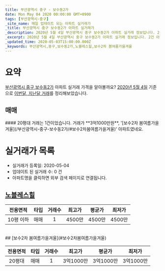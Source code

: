 ```yaml
---
title: 부산광역시 중구 - 보수동2가
date: Mon May 04 2020 00:00:00 GMT+0900
tags: [부산광역시-중구]
_site_name: 매일 업데이트 되는 아파트 실거래가
_title: 부산광역시 중구 보수동2가 아파트 실거래가
_description: 2020년 5월 4일 부산광역시 중구 보수동2가 아파트 실거래 정보입니다. 2건 아파트 정보가 있습니다.
_excerpt: 2020년 5월 4일 부산광역시 중구 보수동2가 아파트 실거래 정보입니다. 2건 아파트 정보가 있습니다.
_updated_time: 2020-05-03T15:00:00.000Z
_keywords: 부산광역시,중구,보수동2가,노블레스힐,보수2차 봄여름가을겨울
---
```





# 요약
<ins>부산광역시 중구 보수동2가</ins> 아파트 실거래 가격을 알아볼까요? <ins>2020년 5월 4일</ins> 기준으로 <ins>이번달, 지난달 거래</ins>를 정리해보았습니다.

## 매매
<div class="container">
<div class="twelve columns" markdown="1">
#### 20평대
거래는 1건이었습니다. 거래가 **3억1000만원**, '[보수2차 봄여름가을겨울](/부산광역시-중구-보수동2가/#보수2차봄여름가을겨울)' 아파트였네요.
</div>
</div>



# 실거래가 목록
- 실거래가 등록일: 2020-05-04
- 업데이트 된 실거래 수: 0 건
- 아파트명을 클릭하면 외부 검색 페이지로 연결됩니다.

## [노블레스힐](#노블레스힐)

|전용면적|타입|거래수|최고가|평균가|최저가|
|:---:|:---:|:---:|:---:|:---:|:---:|
|10평 이하|<span class="deal-type-1">매매</span>|1|4500만|4500만|4500만|

<br/>
## [보수2차 봄여름가을겨울](#보수2차봄여름가을겨울)

|전용면적|타입|거래수|최고가|평균가|최저가|
|:---:|:---:|:---:|:---:|:---:|:---:|
|20평대|<span class="deal-type-1">매매</span>|1|3억1000만|3억1000만|3억1000만|

<br/>




